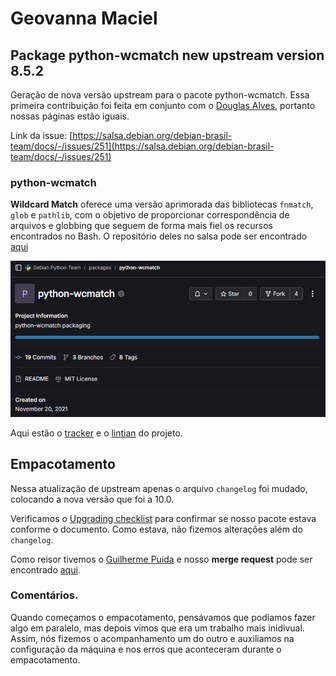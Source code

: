 # Geovanna Maciel

## Package python-wcmatch new upstream version 8.5.2
Geração de nova versão upstream para o pacote python-wcmatch. Essa primeira contribuição foi feita em conjunto com o [Douglas Alves](https://github.com/dougAlvs), portanto nossas páginas estão iguais.

Link da issue: [https://salsa.debian.org/debian-brasil-team/docs/-/issues/251](https://salsa.debian.org/debian-brasil-team/docs/-/issues/251)

### python-wcmatch
**Wildcard Match** oferece uma versão aprimorada das bibliotecas `fnmatch`, `glob` e `pathlib`, com o objetivo de proporcionar correspondência de arquivos e globbing que seguem de forma mais fiel os recursos encontrados no Bash. O repositório deles no salsa pode ser encontrado [aqui](https://salsa.debian.org/python-team/packages/python-wcmatchhttps://salsa.debian.org/python-team/packages/python-wcmatch)

![Imagem 1: repositório](docs/img/wcmatchrepo.png)
 
Aqui estão o [tracker](https://tracker.debian.org/pkg/python-wcmatch) e o [lintian](https://udd.debian.org/lintian/?packages=python-wcmatch) do projeto.

## Empacotamento
Nessa atualização de upstream apenas o arquivo `changelog` foi mudado, colocando a nova versão que foi a 10.0. 

Verificamos o [Upgrading checklist](https://www.debian.org/doc/debian-policy/upgrading-checklist.html) para confirmar se nosso pacote estava conforme o documento. Como estava, não fizemos alterações além do `changelog`.

Como reisor tivemos o [Guilherme Puida](https://github.com/guilherme-puida) e nosso **merge request** pode ser encontrado [aqui](https://salsa.debian.org/python-team/packages/python-wcmatch/-/merge_requests/2).

### Comentários.
Quando começamos o empacotamento, pensávamos que podíamos fazer algo em paralelo, mas depois vimos que era um trabalho mais inidivual. Assim, nós fizemos o acompanhamento um do outro e auxiliamos na configuração da máquina e nos erros que aconteceram durante o empacotamento.
